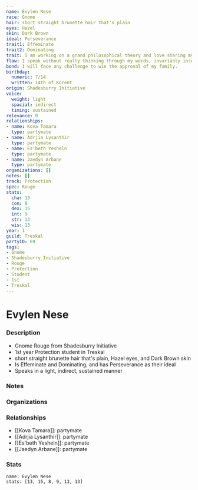 ```yaml
---
name: Evylen Nese
race: Gnome
hair: short straight brunette hair that's plain
eyes: Hazel
skin: Dark Brown
ideal: Perseverance
trait1: Effeminate
trait2: Dominating
trait: I am working on a grand philosophical theory and love sharing my ideas.
flaw: I speak without really thinking through my words, invariably insulting others.
bond: I will face any challenge to win the approval of my family.
birthday:
  numeric: 7/14
  written: 14th of Korent
origin: Shadesburry Initiative
voice:
  weight: light
  spacial: indirect
  timing: sustained
relevance: 0
relationships:
- name: Kova Tamara
  type: partymate
- name: Adrjia Lysanthir
  type: partymate
- name: Es'beth Yesheln
  type: partymate
- name: Jaedyn Arbane
  type: partymate
organizations: []
notes: []
track: Protection
spec: Rouge
stats:
  cha: 13
  con: 8
  dex: 15
  int: 9
  str: 13
  wis: 13
year: 1
guild: Treskal
partyID: 69
tags:
- Gnome
- Shadesburry_Initiative
- Rouge
- Protection
- Student
- 1st
- Treskal
---
```

# Evylen Nese
### Description
- Gnome Rouge from Shadesburry Initiative
- 1st year Protection student in Treskal
- short straight brunette hair that's plain, Hazel eyes, and Dark Brown skin
- Is Effeminate and Dominating, and has Perseverance as their ideal
- Speaks in a light, indirect, sustained manner

### Notes

### Organizations

### Relationships
- [[Kova Tamara]]: partymate
- [[Adrjia Lysanthir]]: partymate
- [[Es'beth Yesheln]]: partymate
- [[Jaedyn Arbane]]: partymate

### Stats
```statblock
name: Evylen Nese
stats: [13, 15, 8, 9, 13, 13]
```